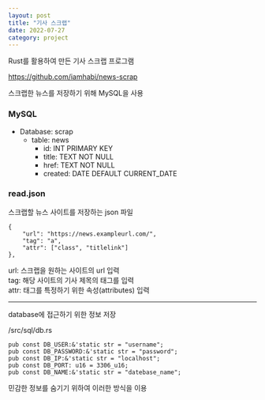 ```yaml
---
layout: post
title: "기사 스크랩"
date: 2022-07-27
category: project
---
```


Rust를 활용하여 만든 기사 스크랩 프로그램  

<https://github.com/iamhabi/news-scrap>

스크랩한 뉴스를 저장하기 위해 MySQL을 사용  

### MySQL

- Database: scrap
  - table: news
    - id: INT PRIMARY KEY
    - title: TEXT NOT NULL
    - href: TEXT NOT NULL
    - created: DATE DEFAULT CURRENT_DATE


### read.json
스크랩할 뉴스 사이트를 저장하는 json 파일  

```
{  
    "url": "https://news.exampleurl.com/",  
    "tag": "a",  
    "attr": ["class", "titlelink"]  
},
```

url: 스크랩을 원하는 사이트의 url 입력  
tag: 해당 사이트의 기사 제목의 태그를 입력  
attr: 태그를 특정하기 위한 속성(attributes) 입력

---
database에 접근하기 위한 정보 저장  

/src/sql/db.rs
```
pub const DB_USER:&'static str = "username";
pub const DB_PASSWORD:&'static str = "password";
pub const DB_IP:&'static str = "localhost";
pub const DB_PORT: u16 = 3306_u16;
pub const DB_NAME:&'static str = "datebase_name";
```

민감한 정보를 숨기기 위하여 이러한 방식을 이용